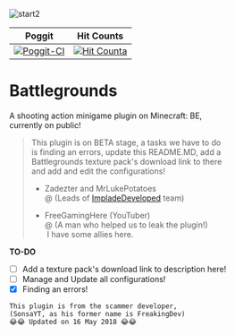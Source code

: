 ![start2](https://cdn.discordapp.com/attachments/442624759985864714/446289257401679873/Logopit_1526473660806.png)


| Poggit | Hit Counts |
| :---: | :---: | 
[![Poggit-CI](https://poggit.pmmp.io/ci.badge/ImpladeDeveloped/Battlegrounds/Battlegrounds/BG)](https://poggit.pmmp.io/ci/ImpladeDeveloped/Battegrounds) | [![Hit Counta](http://hits.dwyl.io/ImpladeDeveloped/Battlegrounds.svg)](http://hits.dwyl.io/ImpladeDeveloped/Battlegrounds)


# Battlegrounds
A shooting action minigame plugin on Minecraft: BE,<br>
currently on public!

> This plugin is on BETA stage, a tasks we have to do<br>
> is finding an errors, update this README.MD, add a<br>
> Battlegrounds texture pack's download link to there<br>
> and add and edit the configurations!
>
> - Zadezter and MrLukePotatoes<br>
> @ (Leads of [ImpladeDeveloped](http://github.com/ImpladeDeveloped) team)<br>
> 
> - FreeGamingHere (YouTuber)<br>
> @ (A man who helped us to leak the plugin!)<br>
>  I have some allies here.

**TO-DO**
- [ ] Add a texture pack's download link to description here!
- [ ] Manage and Update all configurations!
- [x] Finding an errors!

```
This plugin is from the scammer developer,
(SonsaYT, as his former name is FreakingDev)
😂😂 Updated on 16 May 2018 😂😂
```
